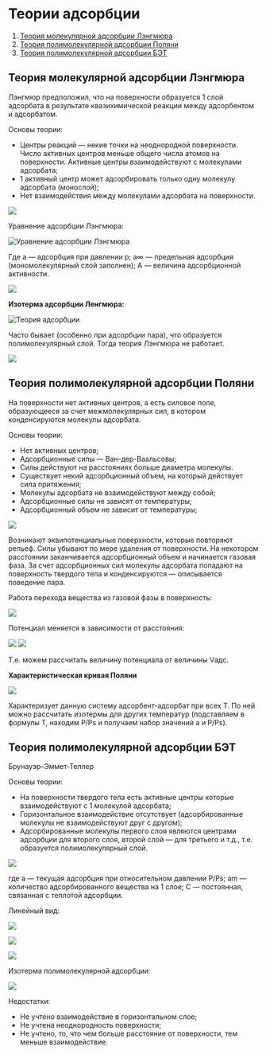 # Теории адсорбции

1.  [Теория молекулярной адсорбции Лэнгмюра](#teoriya-adsorbcii-lehngmyura)
2.  [Теория полимолекулярной адсорбции Поляни](#teoriya-adsorbcii-polyani)
3.  [Теория полимолекулярной адсорбции БЭТ](#teoriya-adsorbcii-bet)

## Теория молекулярной адсорбции Лэнгмюра

Лэнгмюр предположил, что на поверхности образуется 1 слой адсорбата в результате квазихимической реакции между адсорбентом и адсорбатом.

Основы теории:

-   Центры реакций — некие точки на неоднородной поверхности. Число активных центров меньше общего числа атомов на поверхности. Активные центры взаимодействуют с молекулами адсорбата;
-   1 активный центр может адсорбировать только одну молекулу адсорбата \(монослой\);
-   Нет взаимодействия между молекулами адсорбата на поверхности.

![](../images/kolh/teorii-adsorbcii/theory_clip_image001.png)

Уравнение адсорбции Лэнгмюра:

![Уравнение адсорбции Лэнгмюра](../images/kolh/teorii-adsorbcii/theory_clip_image001_0006.png)

Где а — адсорбция при давлении p; а∞ — предельная адсорбция \(мономолекулярный слой заполнен\); А — величина адсорбционной активности.

![](../images/kolh/teorii-adsorbcii/theory_clip_image001_0007.png)

**Изотерма адсорбции Ленгмюра:**

![Теория адсорбции](../images/kolh/teorii-adsorbcii/theory_clip_image001_0008.png)

Часто бывает \(особенно при адсорбции пара\), что образуется полимолекулярный слой. Тогда теория Лэнгмюра не работает.

![](../images/kolh/teorii-adsorbcii/theory_clip_image001_0009.png)

## Теория полимолекулярной адсорбции Поляни

На поверхности нет активных центров, а есть силовое поле, образующееся за счет межмолекулярных сил, в котором конденсируются молекулы адсорбата.

Основы теории:

-   Нет активных центров;
-   Адсорбционные силы — Ван-дер-Ваальсовы;
-   Силы действуют на расстояниях больше диаметра молекулы.
-   Существует некий адсорбционный объем, на который действует сила притяжения;
-   Молекулы адсорбата не взаимодействуют между собой;
-   Адсорбционные силы не зависят от температуры;
-   Адсорбционный объем не зависит от температуры;

![](../images/kolh/teorii-adsorbcii/theory_clip_image001_0010.png)

Возникают эквипотенциальные поверхности, которые повторяют рельеф. Силы убывают по мере удаления от поверхности. На некотором расстоянии заканчивается адсорбционный объем и начинается газовая фаза. За счет адсорбционных сил молекулы адсорбата попадают на поверхность твердого тела и конденсируются — описывается поведение пара.

Работа перехода вещества из газовой фазы в поверхность:

![](../images/kolh/teorii-adsorbcii/theory_clip_image001_0011.png)

Потенциал меняется в зависимости от расстояния:

![](../images/kolh/teorii-adsorbcii/theory_clip_image001_0013.png) ![](../images/kolh/teorii-adsorbcii/theory_clip_image001_0015.png)

Т.е. можем рассчитать величину потенциала от величины Vадс.

**Характеристическая кривая Поляни**

![](../images/kolh/teorii-adsorbcii/theory_clip_image001_0018.png)

Характеризует данную систему адсорбент-адсорбат при всех Т. По ней можно рассчитать изотермы для других температур \(подставляем в формулы Т, находим P/Ps и получаем набор значений а и P/Ps\).

## Теория полимолекулярной адсорбции БЭТ

Брунауэр-Эммет-Теллер

Основы теории:

-   На поверхности твердого тела есть активные центры которые взаимодействуют с 1 молекулой адсорбата;
-   Горизонтальное взаимодействие отсутствует \(адсорбированные молекулы не взаимодействуют друг с другом\);
-   Адсорбированные молекулы первого слоя являются центрами адсорбции для второго слоя, второй слой — для третьего и т.д., т.е. образуется полимолекулярный слой.

![](../images/kolh/teorii-adsorbcii/theory_clip_image001_0016.png)

где а — текущая адсорбция при относительном давлении P/Ps; аm — количество адсорбированного вещества на 1 слое; C — постоянная, связанная с теплотой адсорбции.

Линейный вид:

![](../images/kolh/teorii-adsorbcii/theory_clip_image001_0017.png)

![](../images/kolh/teorii-adsorbcii/theory_clip_image001_0020.png)

![](../images/kolh/teorii-adsorbcii/theory_clip_image001_0021.png)

Изотерма полимолекулярной адсорбции:

![](../images/kolh/teorii-adsorbcii/theory_clip_image001_0019.png)

Недостатки:

-   Не учтено взаимодействие в горизонтальном слое;
-   Не учтена неоднородность поверхности;
-   Не учтено, то, что чем больше расстояние от поверхности, тем меньше взаимодействие.

